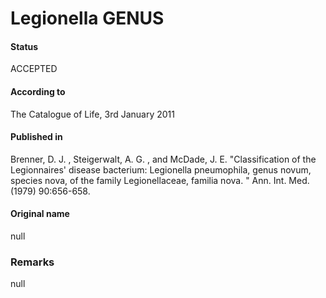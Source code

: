 Legionella GENUS
=======

#### Status
ACCEPTED

#### According to
The Catalogue of Life, 3rd January 2011

#### Published in
Brenner, D. J. , Steigerwalt, A. G. , and McDade, J. E. "Classification of the Legionnaires' disease bacterium: Legionella pneumophila, genus novum, species nova, of the family Legionellaceae, familia nova. " Ann. Int. Med. (1979) 90:656-658.

#### Original name
null

### Remarks
null